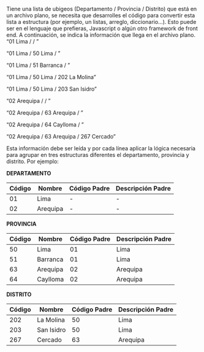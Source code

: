 Tiene una lista de ubigeos (Departamento / Provincia / Distrito) que está en un archivo plano, se necesita que desarrolles el código para convertir esta lista a estructura (por ejemplo, un listas, arreglo, diccionario…).  Esto puede ser en el lenguaje que prefieras, Javascript o algún otro framework de front end.
A continuación, se indica la información que llega en el archivo plano.
“01 Lima /  / ”

“01 Lima / 50 Lima / ”

“01 Lima / 51 Barranca / ”

“01 Lima / 50 Lima / 202 La Molina”

“01 Lima / 50 Lima / 203 San Isidro”

“02 Arequipa /  / ”

“02 Arequipa / 63 Arequipa / ”

“02 Arequipa / 64 Caylloma / ”

“02 Arequipa / 63 Arequipa / 267 Cercado”

 
Esta información debe ser leída y por cada línea aplicar la lógica necesaria para agrupar en tres estructuras diferentes el departamento, provincia y distrito. Por ejemplo:

__DEPARTAMENTO__

|Código        |Nombre |Código Padre|Descripción Padre|
| -------------|-------|------------|-----------------|
|01|Lima|-|-|
|02|Arequipa|-|-|
 
__PROVINCIA__

|Código |Nombre |Código Padre | Descripción Padre |
-------|-------|-------------|--------|
|50|Lima|01|Lima|
|51|Barranca|01|Lima|
|63|Arequipa|02|Arequipa
|64|Caylloma|02|Arequipa
 
__DISTRITO__

|Código |Nombre |Código Padre| Descripción Padre|
|-------|-------|------------|------------------|
|202 | La Molina |50 | Lima
|203 | San Isidro | 50 | Lima
|267 | Cercado | 63 | Arequipa
 

